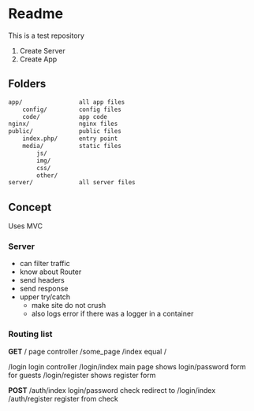 # Readme

This is a test repository

1. Create Server
2. Create App

## Folders

```txt
app/                all app files  
    config/         config files  
    code/           app code
nginx/              nginx files
public/             public files  
    index.php/      entry point  
    media/          static files  
        js/  
        img/  
        css/  
        other/  
server/             all server files  
```

## Concept

Uses MVC

### Server

- can filter traffic
- know about Router
- send headers
- send response
- upper try/catch
  - make site do not crush
  - also logs error if there was a logger in a container

### Routing list

**GET**
/               page controller
/some_page
/index          equal /

/login          login controller
/login/index    main page
                shows login/password form for guests
/login/register shows register form

**POST**
/auth/index     login/password check
                redirect to /login/index
/auth/register  register from check
